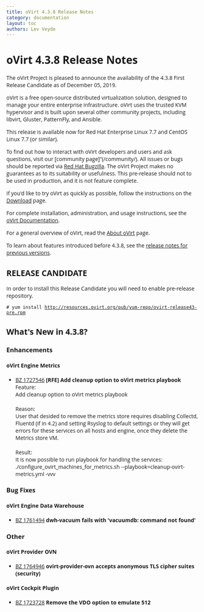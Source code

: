 ```yaml
---
title: oVirt 4.3.8 Release Notes
category: documentation
layout: toc
authors: Lev Veyde
---
```


<style>
h1, h2, h3, h4, h5, h6, li, a, p {
    font-family: 'Open Sans', sans-serif !important;
}
</style>

# oVirt 4.3.8 Release Notes

The oVirt Project is pleased to announce the availability of the 4.3.8 First Release Candidate as of December 05, 2019.

oVirt is a free open-source distributed virtualization solution,
designed to manage your entire enterprise infrastructure.
oVirt uses the trusted KVM hypervisor and is built upon several other community
projects, including libvirt, Gluster, PatternFly, and Ansible.

This release is available now for Red Hat Enterprise Linux 7.7 and
CentOS Linux 7.7 (or similar).


To find out how to interact with oVirt developers and users and ask questions,
visit our [community page]"(/community/).
All issues or bugs should be reported via
[Red Hat Bugzilla](https://bugzilla.redhat.com/enter_bug.cgi?classification=oVirt).
The oVirt Project makes no guarantees as to its suitability or usefulness.
This pre-release should not to be used in production, and it is not feature
complete.


If you'd like to try oVirt as quickly as possible, follow the instructions on
the [Download](/download/) page.

For complete installation, administration, and usage instructions, see
the [oVirt Documentation](/documentation/).

For a general overview of oVirt, read the [About oVirt](/community/about.html)
page.

To learn about features introduced before 4.3.8, see the
[release notes for previous versions](/documentation/#previous-release-notes).

## RELEASE CANDIDATE

In order to install this Release Candidate you will need to enable pre-release repository.

`# yum install `[`http://resources.ovirt.org/pub/yum-repo/ovirt-release43-pre.rpm`](http://resources.ovirt.org/pub/yum-repo/ovirt-release43-pre.rpm)



## What's New in 4.3.8?

### Enhancements

#### oVirt Engine Metrics

 - [BZ 1727546](https://bugzilla.redhat.com/1727546) <b>[RFE] Add cleanup option to oVirt metrics playbook</b><br>Feature: <br>Add cleanup option to oVirt metrics playbook<br><br>Reason: <br>User that desided to remove the metrics store requires disabling Collectd, Fluentd (if in 4.2) and setting Rsyslog to default settings or they will get errors for these services on all hosts and engine, once they delete the Metrics store VM.<br><br>Result: <br>It is now possible to run playbook for handling the services:<br>./configure_ovirt_machines_for_metrics.sh --playbook=cleanup-ovirt-metrics.yml -vvv

### Bug Fixes

#### oVirt Engine Data Warehouse

 - [BZ 1761494](https://bugzilla.redhat.com/1761494) <b>dwh-vacuum fails with 'vacuumdb: command not found'</b><br>

### Other

#### oVirt Provider OVN

 - [BZ 1764946](https://bugzilla.redhat.com/1764946) <b>ovirt-provider-ovn accepts anonymous TLS cipher suites (security)</b><br>

#### oVirt Cockpit Plugin

 - [BZ 1723728](https://bugzilla.redhat.com/1723728) <b>Remove the VDO option to emulate 512</b><br>
